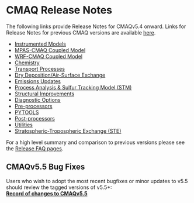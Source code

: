 # CMAQ Release Notes

The following links provide Release Notes for CMAQv5.4 onward.  Links for Release Notes for previous CMAQ versions are available [here](https://www.epa.gov/cmaq/cmaq-documentation#release-notes).

   * [Instrumented Models](./CMAQ-Release-Notes:-Instrumented-Models.md)
   * [MPAS-CMAQ Coupled Model](./CMAQ-Release-Notes:-MPAS-CMAQ-Coupled-Model.md)
   * [WRF-CMAQ Coupled Model](./CMAQ-Release-Notes:-WRF-CMAQ-Coupled-Model.md)
   * [Chemistry](./CMAQ-Release-Notes:-Chemistry.md)
   * [Transport Processes](./CMAQ-Release-Notes:-Transport-Processes.md)
   * [Dry Deposition/Air-Surface Exchange](./CMAQ-Release-Notes:-Dry-Deposition-Air-Surface-Exchange.md)
   * [Emissions Updates](./CMAQ-Release-Notes:-Emissions-Updates.md)
   * [Process Analysis & Sulfur Tracking Model (STM)](./CMAQ-Release-Notes:-Process-Analysis-&-Sulfur-Tracking-Model-(STM).md)
   * [Structural Improvements](./CMAQ-Release-Notes:-Structural-Improvements.md)
   * [Diagnostic Options](./CMAQ-Release-Notes:-Diagnostic-Options.md)
   * [Pre-processors](./CMAQ-Release-Notes:-Preprocessors.md)
   * [PYTOOLS](./CMAQ-Release-Notes:-PYTOOLS.md)
   * [Post-processors](./CMAQ-Release-Notes:-Postprocessors.md)
   * [Utilities](./CMAQ-Release-Notes:-Utilities.md)
   * [Stratospheric-Tropospheric Exchange (STE)](./CMAQ-Release-Notes:-Stratospheric‐Tropospheric-Exchange-(STE).md)

For a high level summary and comparison to previous versions please see the [Release FAQ pages](../Release_FAQ/README.md).

<!--
```{toctree}
:hidden:
Instrumented Models <CMAQ-Release-Notes:-Instrumented-Models.md>
MPAS-CMAQ Coupled Model <CMAQ-Release-Notes:-MPAS-CMAQ-Coupled-Model.md>
WRF-CMAQ Coupled Model <CMAQ-Release-Notes:-WRF-CMAQ-Coupled-Model.md>
Chemistry <CMAQ-Release-Notes:-Chemistry.md>
Transport Processes <CMAQ-Release-Notes:-Transport-Processes.md>
Dry Deposition/Air-Surface Exchange <CMAQ-Release-Notes:-Dry-Deposition-Air-Surface-Exchange.md>
Emissions Updates <CMAQ-Release-Notes:-Emissions-Updates.md>
Process Analysis & STM <CMAQ-Release-Notes:-Process-Analysis-&-Sulfur-Tracking-Model-(STM).md>
Structural Improvements <CMAQ-Release-Notes:-Structural-Improvements.md>
Diagnostic Options <CMAQ-Release-Notes:-Diagnostic-Options.md>
Pre-processors <CMAQ-Release-Notes:-Preprocessors.md>
PYTOOLS <CMAQ-Release-Notes:-PYTOOLS.md>
Post-processors <CMAQ-Release-Notes:-Postprocessors.md>
Utilities <CMAQ-Release-Notes:-Utilities.md>
Stratospheric-Tropospheric Exchange (STE) <CMAQ-Release-Notes:-Stratospheric‐Tropospheric-Exchange-(STE).md>
Bug fix branch <../CMAQ-Bugfix-Branch.md>
```
END_OF_COMMENT
-->

## CMAQv5.5 Bug Fixes
Users who wish to adopt the most recent bugfixes or minor updates to v5.5 should review the tagged versions of v5.5+:  
**[Record of changes to CMAQv5.5](../CMAQ-Bugfix-Branch.md)**

